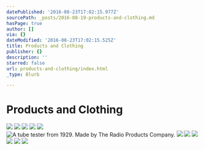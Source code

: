 ```yaml
---
datePublished: '2016-08-23T17:02:15.977Z'
sourcePath: _posts/2016-08-19-products-and-clothing.md
hasPage: true
author: []
via: {}
dateModified: '2016-08-23T17:02:15.525Z'
title: Products and Clothing
publisher: {}
description: ''
starred: false
url: products-and-clothing/index.html
_type: Blurb

---
```

# Products and Clothing
![](https://the-grid-user-content.s3-us-west-2.amazonaws.com/e0fccee2-51ed-4eac-b720-996b14f9f569.jpg)
![](https://s3-us-west-2.amazonaws.com/the-grid-img/p/e34f8fb312bde8e33a7687e7d7f4ede10c79dcc1.jpg)
![](https://the-grid-user-content.s3-us-west-2.amazonaws.com/e41a95bc-8dc1-4d91-86a7-770f5aa39f60.jpg)
![](https://the-grid-user-content.s3-us-west-2.amazonaws.com/25535312-c135-4388-82ca-7967f2afe116.jpg)
![](https://the-grid-user-content.s3-us-west-2.amazonaws.com/739af9fc-a567-41e7-b307-174e11d4bbd5.jpg)
![A tube tester from 1929. Made by The Radio Products Company.](https://the-grid-user-content.s3-us-west-2.amazonaws.com/b87c42cf-2bf4-4838-a873-51f9cb83656f.jpg)
![](https://the-grid-user-content.s3-us-west-2.amazonaws.com/e5644147-e2d5-4848-838b-5510e2ffb121.jpg)
![](https://the-grid-user-content.s3-us-west-2.amazonaws.com/c1f33aa9-0717-4575-8c41-a070b8e9822d.jpg)
![](https://the-grid-user-content.s3-us-west-2.amazonaws.com/caf9295e-d101-4720-95e2-c3de67cbc552.jpg)
![](https://the-grid-user-content.s3-us-west-2.amazonaws.com/a1ca7267-60ce-403b-9674-602613e59932.jpg)
![](https://the-grid-user-content.s3-us-west-2.amazonaws.com/4b66dd6e-1475-440d-b9f3-d99fb79363bd.jpg)
![](https://the-grid-user-content.s3-us-west-2.amazonaws.com/a2da736e-16b4-4e7f-b94b-37a64ba62a7c.jpg)